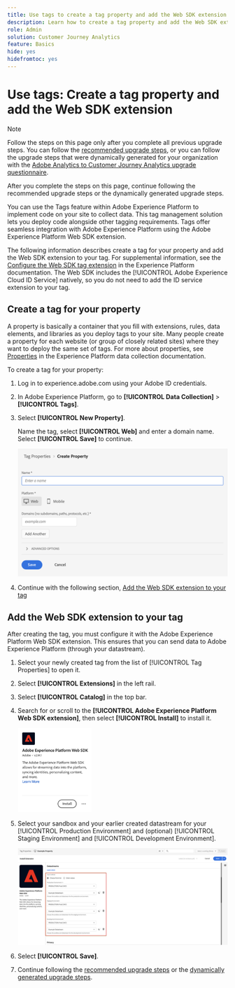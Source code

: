 ```yaml
---
title: Use tags to create a tag property and add the Web SDK extension
description: Learn how to create a tag property and add the Web SDK extension
role: Admin
solution: Customer Journey Analytics
feature: Basics
hide: yes
hidefromtoc: yes
---
```

# Use tags: Create a tag property and add the Web SDK extension

>[!NOTE]
> 
>Follow the steps on this page only after you complete all previous upgrade steps. You can follow the [recommended upgrade steps](/help/getting-started/cja-upgrade/cja-upgrade-recommendations.md#recommended-upgrade-steps-for-most-organizations), or you can follow the upgrade steps that were dynamically generated for your organization with the [Adobe Analytics to Customer Journey Analytics upgrade questionnaire](https://gigazelle.github.io/cja-ttv/). 
>
>After you complete the steps on this page, continue following the recommended upgrade steps or the dynamically generated upgrade steps. 

You can use the Tags feature within Adobe Experience Platform to implement code on your site to collect data. This tag management solution lets you deploy code alongside other tagging requirements. Tags offer seamless integration with Adobe Experience Platform using the Adobe Experience Platform Web SDK extension.

The following information describes create a tag for your property and add the Web SDK extension to your tag. For supplemental information, see the [Configure the Web SDK tag extension](https://experienceleague.adobe.com/en/docs/experience-platform/tags/extensions/client/web-sdk/web-sdk-extension-configuration) in the Experience Platform documentation. The Web SDK includes the [!UICONTROL Adobe Experience Cloud ID Service] natively, so you do not need to add the ID service extension to your tag.

## Create a tag for your property

A property is basically a container that you fill with extensions, rules, data elements, and libraries as you deploy tags to your site. Many people create a property for each website (or group of closely related sites) where they want to deploy the same set of tags. For more about properties, see [Properties](https://experienceleague.adobe.com/en/docs/experience-platform/tags/admin/companies-and-properties) in the Experience Platform data collection documentation.

To create a tag for your property:

1. Log in to experience.adobe.com using your Adobe ID credentials.

1. In Adobe Experience Platform, go to **[!UICONTROL Data Collection]** > **[!UICONTROL Tags]**.

1. Select **[!UICONTROL New Property]**. 

    Name the tag, select **[!UICONTROL Web]** and enter a domain name. Select **[!UICONTROL Save]** to continue.

    ![Create a property](assets/create-property.png)

1. Continue with the following section, [Add the Web SDK extension to your tag](#add-the-web-sdk-extension-to-your-tag)

## Add the Web SDK extension to your tag

After creating the tag, you must configure it with the Adobe Experience Platform Web SDK extension. This ensures that you can send data to Adobe Experience Platform (through your datastream).

1. Select your newly created tag from the list of [!UICONTROL Tag Properties] to open it.

1. Select **[!UICONTROL Extensions]** in the left rail.

1. Select **[!UICONTROL Catalog]** in the top bar.

1. Search for or scroll to the **[!UICONTROL Adobe Experience Platform Web SDK extension]**, then select **[!UICONTROL Install]** to install it.

   <img src="assets/aepwebsdk-extension.png" width="35%"/>

1. Select your sandbox and your earlier created datastream for your [!UICONTROL Production Environment] and (optional) [!UICONTROL Staging Environment] and [!UICONTROL Development Environment].

   ![AEP Web SDK extension configuration](assets/aepwebsk-extension-datastreams.png)

1. Select **[!UICONTROL Save]**.

1. Continue following the [recommended upgrade steps](/help/getting-started/cja-upgrade/cja-upgrade-recommendations.md#recommended-upgrade-steps-for-most-organizations) or the [dynamically generated upgrade steps](https://gigazelle.github.io/cja-ttv/).


